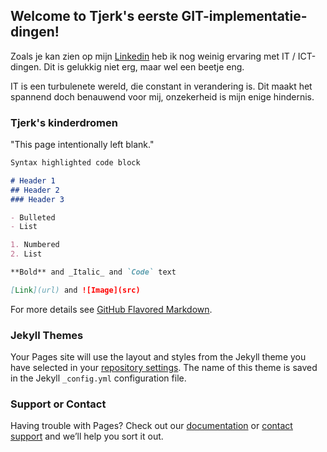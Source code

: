 ## Welcome to Tjerk's eerste GIT-implementatie-dingen!

Zoals je kan zien op mijn [Linkedin](https://www.linkedin.com/in/tjerk-eken-420/) heb ik nog weinig ervaring met IT / ICT-dingen. Dit is gelukkig niet erg, maar wel een beetje eng.

IT is een turbulenete wereld,
die constant in verandering is.
Dit maakt het spannend doch benauwend voor mij,
onzekerheid is mijn enige hindernis. 

### Tjerk's kinderdromen

"This page intentionally left blank."

```markdown
Syntax highlighted code block

# Header 1
## Header 2
### Header 3

- Bulleted
- List

1. Numbered
2. List

**Bold** and _Italic_ and `Code` text

[Link](url) and ![Image](src)
```

For more details see [GitHub Flavored Markdown](https://guides.github.com/features/mastering-markdown/).

### Jekyll Themes

Your Pages site will use the layout and styles from the Jekyll theme you have selected in your [repository settings](https://github.com/Tjerkos/webpage/settings/pages). The name of this theme is saved in the Jekyll `_config.yml` configuration file.

### Support or Contact

Having trouble with Pages? Check out our [documentation](https://docs.github.com/categories/github-pages-basics/) or [contact support](https://support.github.com/contact) and we’ll help you sort it out.
